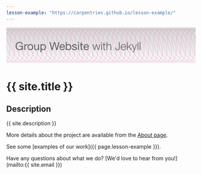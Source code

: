 ```yaml
---
lesson-example: "https://carpentries.github.io/lesson-example/"
---
```


[![Group Website with Jekyll](./images/site_banner.png)](https://unode.github.io/group-website/)

# {{ site.title }}

## Description
{{ site.description }}

More details about the project are available from the [About page](about).

See some [examples of our work]({{ page.lesson-example }}).

Have any questions about what we do? [We'd love to hear from you!](mailto:{{ site.email }})
